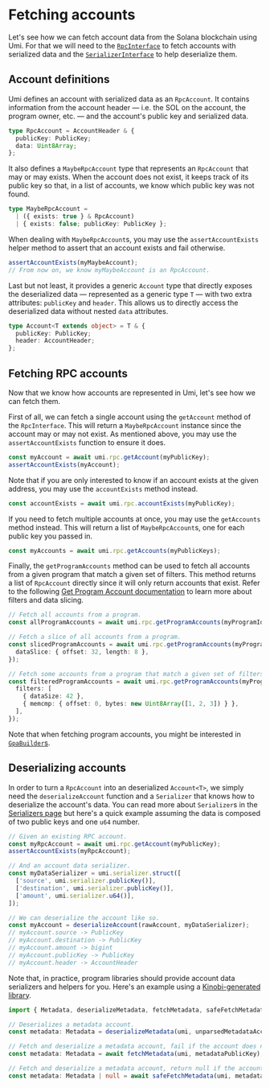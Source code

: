 # Fetching accounts

Let's see how we can fetch account data from the Solana blockchain using Umi. For that we will need to the [`RpcInterface`](https://umi-docs.vercel.app/interfaces/umi.RpcInterface.html) to fetch accounts with serialized data and the [`SerializerInterface`](https://umi-docs.vercel.app/interfaces/umi.SerializerInterface.html) to help deserialize them.

## Account definitions

Umi defines an account with serialized data as an `RpcAccount`. It contains information from the account header — i.e. the SOL on the account, the program owner, etc. — and the account's public key and serialized data.

```ts
type RpcAccount = AccountHeader & {
  publicKey: PublicKey;
  data: Uint8Array;
};
```

It also defines a `MaybeRpcAccount` type that represents an `RpcAccount` that may or may exists. When the account does not exist, it keeps track of its public key so that, in a list of accounts, we know which public key was not found.

```ts
type MaybeRpcAccount =
  | ({ exists: true } & RpcAccount)
  | { exists: false; publicKey: PublicKey };
```

When dealing with `MaybeRpcAccount`s, you may use the `assertAccountExists` helper method to assert that an account exists and fail otherwise.

```ts
assertAccountExists(myMaybeAccount);
// From now on, we know myMaybeAccount is an RpcAccount.
```

Last but not least, it provides a generic `Account` type that directly exposes the deserialized data — represented as a generic type `T` — with two extra attributes: `publicKey` and `header`. This allows us to directly access the deserialized data without nested `data` attributes.

```ts
type Account<T extends object> = T & {
  publicKey: PublicKey;
  header: AccountHeader;
};
```

## Fetching RPC accounts

Now that we know how accounts are represented in Umi, let's see how we can fetch them.

First of all, we can fetch a single account using the `getAccount` method of the `RpcInterface`. This will return a `MaybeRpcAccount` instance since the account may or may not exist. As mentioned above, you may use the `assertAccountExists` function to ensure it does.

```ts
const myAccount = await umi.rpc.getAccount(myPublicKey);
assertAccountExists(myAccount);
```

Note that if you are only interested to know if an account exists at the given address, you may use the `accountExists` method instead.

```ts
const accountExists = await umi.rpc.accountExists(myPublicKey);
```

If you need to fetch multiple accounts at once, you may use the `getAccounts` method instead. This will return a list of `MaybeRpcAccount`s, one for each public key you passed in.

```ts
const myAccounts = await umi.rpc.getAccounts(myPublicKeys);
```

Finally, the `getProgramAccounts` method can be used to fetch all accounts from a given program that match a given set of filters. This method returns a list of `RpcAccount` directly since it will only return accounts that exist. Refer to the following [Get Program Account documentation](https://solanacookbook.com/guides/get-program-accounts.html) to learn more about filters and data slicing.

```ts
// Fetch all accounts from a program.
const allProgramAccounts = await umi.rpc.getProgramAccounts(myProgramId);

// Fetch a slice of all accounts from a program.
const slicedProgramAccounts = await umi.rpc.getProgramAccounts(myProgramId, {
  dataSlice: { offset: 32, length: 8 },
});

// Fetch some accounts from a program that match a given set of filters.
const filteredProgramAccounts = await umi.rpc.getProgramAccounts(myProgramId, {
  filters: [
    { dataSize: 42 },
    { memcmp: { offset: 0, bytes: new Uint8Array([1, 2, 3]) } },
  ],
});
```

Note that when fetching program accounts, you might be interested in [`GpaBuilder`s](./helpers.md#gpabuilders).

## Deserializing accounts

In order to turn a `RpcAccount` into an deserialized `Account<T>`, we simply need the `deserializeAccount` function and a `Serializer` that knows how to deserialize the account's data. You can read more about `Serializer`s in the [Serializers page](./serializers.md) but here's a quick example assuming the data is composed of two public keys and one `u64` number.

```ts
// Given an existing RPC account.
const myRpcAccount = await umi.rpc.getAccount(myPublicKey);
assertAccountExists(myRpcAccount);

// And an account data serializer.
const myDataSerializer = umi.serializer.struct([
  ['source', umi.serializer.publicKey()],
  ['destination', umi.serializer.publicKey()],
  ['amount', umi.serializer.u64()],
]);

// We can deserialize the account like so.
const myAccount = deserializeAccount(rawAccount, myDataSerializer);
// myAccount.source -> PublicKey
// myAccount.destination -> PublicKey
// myAccount.amount -> bigint
// myAccount.publicKey -> PublicKey
// myAccount.header -> AccountHeader
```

Note that, in practice, program libraries should provide account data serializers and helpers for you. Here's an example using a [Kinobi-generated library](./kinobi.md).

```ts
import { Metadata, deserializeMetadata, fetchMetadata, safeFetchMetadata } from '@metaplex-foundation/mpl-token-metadata';

// Deserializes a metadata account.
const metadata: Metadata = deserializeMetadata(umi, unparsedMetadataAccount);

// Fetch and deserialize a metadata account, fail if the account does not exist.
const metadata: Metadata = await fetchMetadata(umi, metadataPublicKey);

// Fetch and deserialize a metadata account, return null if the account does not exist.
const metadata: Metadata | null = await safeFetchMetadata(umi, metadataPublicKey);
```
